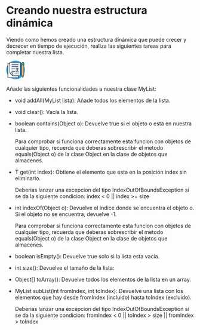 # Creando nuestra estructura dinámica

Viendo como hemos creado una estructura dinámica que puede crecer y decrecer en tiempo de ejecución, realiza las siguientes tareas para completar nuestra lista.

![](../../../images/task.png)

Añade las siguientes funcionalidades a nuestra clase MyList:

- void addAll(MyList lista): Añade todos los elementos de la lista.

- void clear(): Vacía la lista.

- boolean contains(Object o): Devuelve true si el objeto o esta en nuestra lista.

  <div class="hint">
      Para comprobar si funciona correctamente esta funcion con objetos de cualquier tipo, recuerda que deberas sobrescribir el metodo equals(Object o) de la clase Object en la clase de objetos que almacenes.
  </div>
  
  
- T get(int index): Obtiene el elemento que esta en la posición index sin eliminarlo. 

  <div class="hint">
      Deberias lanzar una excepcion del tipo IndexOutOfBoundsException si se da la siguiente condicion: index < 0 || index >= size 
  </div>

- int indexOf(Object o): Devuelve el índice donde se encuentra el objeto o. Si el objeto no se encuentra, devuelve -1.

  <div class="hint">
      Para comprobar si funciona correctamente esta funcion con objetos de cualquier tipo, recuerda que deberas sobrescribir el metodo equals(Object o) de la clase Object en la clase de objetos que almacenes.
  </div>

- boolean isEmpty(): Devuelve true solo si la lista esta vacía.

- int size(): Devuelve el tamaño de la lista:

- Object[] toArray(): Devuelve todos los elementos de la lista en un array.

- MyList subList(int  fromIndex, int toIndex): Devuelve una lista con los elementos que hay desde fromIndex (incluido) hasta toIndex (excluido).

  <div class="hint">
      Deberias lanzar una excepcion del tipo IndexOutOfBoundsException si se da la siguiente condicion: fromIndex < 0 || toIndex > size || fromIndex > toIndex
  </div>

